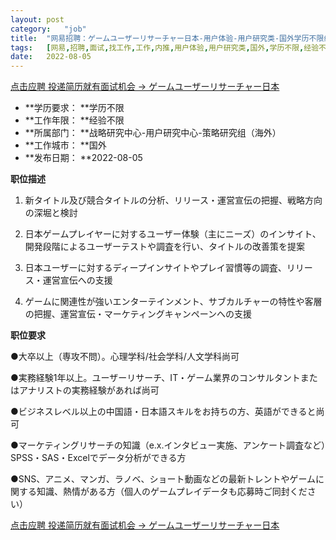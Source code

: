 ```yaml
---
layout:	post
category:	"job"
title:	"网易招聘：ゲームユーザーリサーチャー日本-用户体验-用户研究类-国外学历不限经验不限"
tags:	[网易,招聘,面试,找工作,工作,内推,用户体验,用户研究类,国外,学历不限,经验不限]
date:	2022-08-05
---
```


[点击应聘 投递简历就有面试机会 ->  ゲームユーザーリサーチャー日本](http://mobile.bole.netease.com/bole/boleDetail?id=38251&employeeId=346f03c3cda5f04c&key=all)



- **学历要求： **学历不限
- **工作年限： **经验不限
- **所属部门： **战略研究中心-用户研究中心-策略研究组（海外）
- **工作城市： **国外
- **发布日期： **2022-08-05



**职位描述**

1. 新タイトル及び競合タイトルの分析、リリース・運営宣伝の把握、戦略方向の深堀と検討

2. 日本ゲームプレイヤーに対するユーザー体験（主にニーズ）のインサイト、開発段階によるユーザーテストや調査を行い、タイトルの改善策を提案

3. 日本ユーザーに対するディープインサイトやプレイ習慣等の調査、リリース・運営宣伝への支援

4. ゲームに関連性が強いエンターテインメント、サブカルチャーの特性や客層の把握、運営宣伝・マーケティングキャンペーンへの支援



**职位要求**

●大卒以上（専攻不問）。心理学科/社会学科/人文学科尚可

●実務経験1年以上。ユーザーリサーチ、IT・ゲーム業界のコンサルタントまたはアナリストの実務経験があれば尚可

●ビジネスレベル以上の中国語・日本語スキルをお持ちの方、英語ができると尚可

●マーケティングリサーチの知識（e.x.インタビュー実施、アンケート調査など）SPSS・SAS・Excelでデータ分析ができる方

●SNS、アニメ、マンガ、ラノベ、ショート動画などの最新トレントやゲームに関する知識、熱情がある方（個人のゲームプレイデータも応募時ご同封ください）



[点击应聘 投递简历就有面试机会 ->  ゲームユーザーリサーチャー日本](http://mobile.bole.netease.com/bole/boleDetail?id=38251&employeeId=346f03c3cda5f04c&key=all)